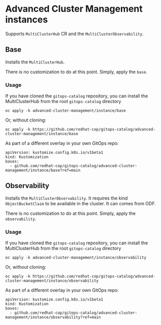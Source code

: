 # Advanced Cluster Management instances

Supports `MultiClusterHub` CR and the `MultiClusterObservability`.

## Base

Installs the `MultiClusterHub`.

There is no customization to do at this point. Simply, apply the `base`.

### Usage

If you have cloned the `gitops-catalog` repository, you can install the MultiClusterHub from the root `gitops-catalog` directory

```
oc apply -k advanced-cluster-management/instance/base
```

Or, without cloning:

```
oc apply -k https://github.com/redhat-cop/gitops-catalog/advanced-cluster-management/instance/base
```

As part of a different overlay in your own GitOps repo:

```
apiVersion: kustomize.config.k8s.io/v1beta1
kind: Kustomization
bases:
  - github.com/redhat-cop/gitops-catalog/advanced-cluster-management/instance/base?ref=main
```


## Observability

Installs the `MultiClusterObservability`. It requires the kind `ObjectBucketClaim` to be available in the cluster. It can comes from ODF.

There is no customization to do at this point. Simply, apply the `observability`.

### Usage

If you have cloned the `gitops-catalog` repository, you can install the MultiClusterHub from the root `gitops-catalog` directory

```
oc apply -k advanced-cluster-management/instance/observability
```

Or, without cloning:

```
oc apply -k https://github.com/redhat-cop/gitops-catalog/advanced-cluster-management/instance/observability
```

As part of a different overlay in your own GitOps repo:

```
apiVersion: kustomize.config.k8s.io/v1beta1
kind: Kustomization
bases:
  - github.com/redhat-cop/gitops-catalog/advanced-cluster-management/instance/observability?ref=main
```
